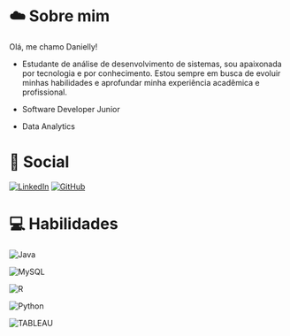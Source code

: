 
# ☁️ Sobre mim

Olá, me chamo Danielly!

- Estudante de análise de desenvolvimento de sistemas, sou apaixonada por tecnologia e por conhecimento. Estou sempre em busca de evoluir minhas habilidades e aprofundar minha experiência acadêmica e profissional.

- Software Developer Junior 
- Data Analytics

# 📌 Social
[![LinkedIn](https://img.shields.io/badge/LinkedIn-000?style=for-the-badge&logo=linkedin&logoColor=0E76A8)](https://www.linkedin.com/in/danielly-costa-370806273/)
[![GitHub](https://img.shields.io/badge/GitHub-000000?style=for-the-badge&logo=github)](https://github.com/dani3llycosta)

# 💻 Habilidades

![Java](https://img.shields.io/badge/Java-000?style=for-the-badge&logo=java)

![MySQL](https://img.shields.io/badge/MySQL-black?logo=mysql&style=for-the-badge)

![R](https://img.shields.io/badge/R-black?logo=R&logoColor=white)

![Python](https://img.shields.io/badge/Python-000?style=for-the-badge&logo=python)

![TABLEAU](https://img.shields.io/badge/TABLEAU-black?style=for-the-badge)

